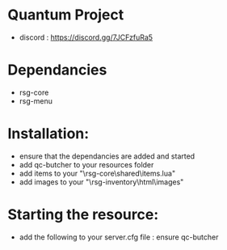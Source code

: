 # Quantum Project
- discord : https://discord.gg/7JCFzfuRa5


# Dependancies
- rsg-core
- rsg-menu

# Installation:
- ensure that the dependancies are added and started
- add qc-butcher to your resources folder
- add items to your "\rsg-core\shared\items.lua"
- add images to your "\rsg-inventory\html\images"

# Starting the resource:
- add the following to your server.cfg file : ensure qc-butcher
